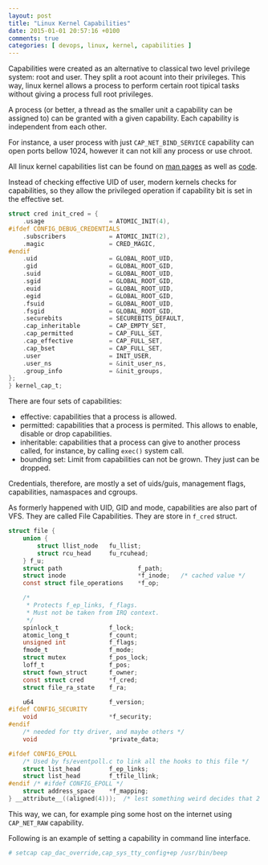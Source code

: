 ```yaml
---
layout: post
title: "Linux Kernel Capabilities"
date: 2015-01-01 20:57:16 +0100
comments: true
categories: [ devops, linux, kernel, capabilities ] 
---
```


Capabilities were created as an alternative to classical two level privilege system: root and user. They split a root acount into their privileges. This way, linux kernel allows a process to perform certain root tipical tasks without giving a process full root privileges.

A process (or better, a thread as the smaller unit a capability can be assigned to) can be granted with a given capability. Each capability is independent from each other.

For instance, a user process with just `CAP_NET_BIND_SERVICE` capability can open ports bellow 1024, however it can not kill any process or use chroot.

All linux kernel capabilities list can be found on [man pages](http://linux.die.net/man/7/capabilities) as well as [code](https://github.com/torvalds/linux/blob/9a3c4145af32125c5ee39c0272662b47307a8323/include/uapi/linux/capability.h).

Instead of checking effective UID of user, modern kernels checks for capabilities, so they allow the privileged operation if capability bit is set in the effective set.

``` c init_process_privileges https://github.com/torvalds/linux/blob/9a3c4145af32125c5ee39c0272662b47307a8323/kernel/cred.c
struct cred init_cred = {
	.usage                  = ATOMIC_INIT(4),
#ifdef CONFIG_DEBUG_CREDENTIALS
	.subscribers            = ATOMIC_INIT(2),
	.magic                  = CRED_MAGIC,
#endif
	.uid                    = GLOBAL_ROOT_UID,
	.gid                    = GLOBAL_ROOT_GID,
	.suid                   = GLOBAL_ROOT_UID,
	.sgid                   = GLOBAL_ROOT_GID,
	.euid                   = GLOBAL_ROOT_UID,
	.egid                   = GLOBAL_ROOT_GID,
	.fsuid                  = GLOBAL_ROOT_UID,
	.fsgid                  = GLOBAL_ROOT_GID,
	.securebits             = SECUREBITS_DEFAULT,
	.cap_inheritable        = CAP_EMPTY_SET,
	.cap_permitted          = CAP_FULL_SET,
	.cap_effective          = CAP_FULL_SET,
	.cap_bset               = CAP_FULL_SET,
	.user                   = INIT_USER,
	.user_ns                = &init_user_ns,
	.group_info             = &init_groups,
};
} kernel_cap_t;
```

There are four sets of capabilities:
- effective: capabilities that a process is allowed.
- permitted: capabilities that a process is permited. This allows to enable, disable or drop capabilities.
- inheritable: capabilities that a process can give to another process called, for instance, by calling `exec()` system call.
- bounding set: Limit from capabilities can not be grown. They just can be dropped. 

Credentials, therefore, are mostly a set of uids/guis, management flags, capabilities, namaspaces and cgroups.

As formerly happened with UID, GID and mode, capabilities are also part of VFS. They are called File Capabilities. They are store in `f_cred` struct.

``` c file_struct https://github.com/torvalds/linux/blob/603ba7e41bf5d405aba22294af5d075d8898176d/include/linux/fs.h
struct file {
	union {
		struct llist_node	fu_llist;
		struct rcu_head 	fu_rcuhead;
	} f_u;
	struct path                     f_path;
	struct inode                    *f_inode;	/* cached value */
	const struct file_operations	*f_op;

	/*
	 * Protects f_ep_links, f_flags.
	 * Must not be taken from IRQ context.
	 */
	spinlock_t              f_lock;
	atomic_long_t           f_count;
	unsigned int            f_flags;
	fmode_t                 f_mode;
	struct mutex            f_pos_lock;
	loff_t                  f_pos;
	struct fown_struct      f_owner;
	const struct cred       *f_cred;
	struct file_ra_state    f_ra;

	u64                     f_version;
#ifdef CONFIG_SECURITY
	void                    *f_security;
#endif
	/* needed for tty driver, and maybe others */
	void                    *private_data;

#ifdef CONFIG_EPOLL
	/* Used by fs/eventpoll.c to link all the hooks to this file */
	struct list_head        f_ep_links;
	struct list_head        f_tfile_llink;
#endif /* #ifdef CONFIG_EPOLL */
	struct address_space    *f_mapping;
} __attribute__((aligned(4)));	/* lest something weird decides that 2 is OK */
```

This way, we can, for example ping some host on the internet using `CAP_NET_RAW` capability.

Following is an example of setting a capability in command line interface.

``` sh 
# setcap cap_dac_override,cap_sys_tty_config+ep /usr/bin/beep
``` 


